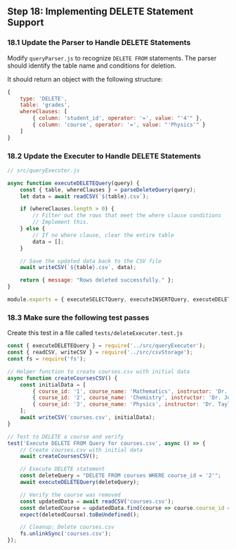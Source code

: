 ## Step 18: Implementing DELETE Statement Support

### 18.1 Update the Parser to Handle DELETE Statements
Modify `queryParser.js` to recognize `DELETE FROM` statements.
The parser should identify the table name and conditions for deletion.

It should return an object with the following structure:
```javascript
{
    type: 'DELETE',
    table: 'grades',
    whereClauses: [
        { column: 'student_id', operator: '=', value: "'4'" },
        { column: 'course', operator: '=', value: "'Physics'" }
    ]
}
```

### 18.2 Update the Executer to Handle DELETE Statements

```javascript
// src/queryExecuter.js

async function executeDELETEQuery(query) {
    const { table, whereClauses } = parseDeleteQuery(query);
    let data = await readCSV(`${table}.csv`);

    if (whereClauses.length > 0) {
        // Filter out the rows that meet the where clause conditions
        // Implement this.
    } else {
        // If no where clause, clear the entire table
        data = [];
    }

    // Save the updated data back to the CSV file
    await writeCSV(`${table}.csv`, data);

    return { message: "Rows deleted successfully." };
}

module.exports = { executeSELECTQuery, executeINSERTQuery, executeDELETEQuery };
```

### 18.3 Make sure the following test passes

Create this test in a file called `tests/deleteExecuter.test.js`

```javascript
const { executeDELETEQuery } = require('../src/queryExecuter');
const { readCSV, writeCSV } = require('../src/csvStorage');
const fs = require('fs');

// Helper function to create courses.csv with initial data
async function createCoursesCSV() {
    const initialData = [
        { course_id: '1', course_name: 'Mathematics', instructor: 'Dr. Smith' },
        { course_id: '2', course_name: 'Chemistry', instructor: 'Dr. Jones' },
        { course_id: '3', course_name: 'Physics', instructor: 'Dr. Taylor' }
    ];
    await writeCSV('courses.csv', initialData);
}

// Test to DELETE a course and verify
test('Execute DELETE FROM Query for courses.csv', async () => {
    // Create courses.csv with initial data
    await createCoursesCSV();

    // Execute DELETE statement
    const deleteQuery = "DELETE FROM courses WHERE course_id = '2'";
    await executeDELETEQuery(deleteQuery);

    // Verify the course was removed
    const updatedData = await readCSV('courses.csv');
    const deletedCourse = updatedData.find(course => course.course_id === '2');
    expect(deletedCourse).toBeUndefined();

    // Cleanup: Delete courses.csv
    fs.unlinkSync('courses.csv');
});
```
